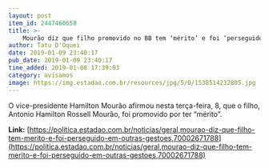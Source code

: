 ```yaml
---
layout: post
item_id: 2447460658
title: >-
    Mourão diz que filho promovido no BB tem ‘mérito’ e foi ‘perseguido’ em outras gestões
author: Tatu D'Oquei
date: 2019-01-09 23:40:17
pub_date: 2019-01-09 23:40:17
time_added: 2019-01-08 17:39:03
category: avisamos
image: https://img.estadao.com.br/resources/jpg/5/0/1538514232805.jpg
---
```


O vice-presidente Hamilton Mourão afirmou nesta terça-feira, 8, que o filho, Antonio Hamilton Rossell Mourão, foi promovido por ter “mérito”.

**Link:** [https://politica.estadao.com.br/noticias/geral,mourao-diz-que-filho-tem-merito-e-foi-perseguido-em-outras-gestoes,70002671788](https://politica.estadao.com.br/noticias/geral,mourao-diz-que-filho-tem-merito-e-foi-perseguido-em-outras-gestoes,70002671788)

